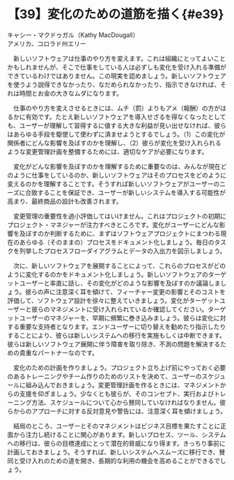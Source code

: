 # 【39】変化のための道筋を描く{#e39}

<div class="author">キャシー・マクドゥガル（Kathy MacDougall）</div>
<div class="author_address">アメリカ、コロラド州エリー</div>

　新しいソフトウェアは仕事のやり方を変えます。これは組織にとってよいことかもしれませんが、そこで仕事をしている人は必ずしも変化を受け入れる準備ができているわけではありません。この現実を認めましょう。新しいソフトウェアを使うよう説得できなかったり、なだめられなかったり、指示できなければ、それは時間とお金の大きなムダになります。

　仕事のやり方を変えさせるときには、ムチ（罰）よりもアメ（報酬）の方がはるかに有効です。たとえ新しいソフトウェアを導入せざるを得なくなったとしても、ユーザーが理解して習得するに値する大きな利益が見い出せなければ、彼らはあらゆる手段を駆使して使わずに済ませようとするでしょう。（1）この変化が関係者にどんな影響を及ぼすのかを理解し、（2）彼らが変化を受け入れられるような変更管理計画を整備するためには、適切なケアが必要になります。

　変化がどんな影響を及ぼすのかを理解するために重要なのは、みんなが現在どのように仕事をしているのか、新しいソフトウェアはそのプロセスをどのように変えるのかを理解することです。そうすれば新しいソフトウェアがユーザーのニーズに合致することを保証でき、ユーザーが新しいシステムを導入する可能性が高まり、最終商品の設計も改善されます。

　変更管理の重要性を過小評価してはいけません。これはプロジェクトの初期にプロジェクト・マネジャーが注力すべきところです。変化がユーザーにどんな影響を及ぼすのか判断するために、まずはソフトウェアプロジェクトにまつわる現在のあらゆる（そのままの）プロセスをドキュメント化しましょう。毎日のタスクを列挙したプロセスフローダイアグラムとデータの入出力を図示しましょう。

　次に、新しいソフトウェアを展開することによって、これらのプロセスがどのように変化するのかをドキュメント化しましょう。新しいソフトウェアのターゲットユーザーと率直に話し、その変化がどのような影響を及ぼすのか議論しましょう。彼らの声に注意深く耳を傾けて、フィーチャー変更の影響とそのコストを評価して、ソフトウェア設計を徐々に整えていきましょう。変化がターゲットユーザーと彼らのマネジメントに受け入れられているか確認してください。ターゲットユーザーのマネジャーを、早期に頻繁に巻き込みましょう。彼らは変化に対する重要な支持者となります。エンドユーザーに切り替えを勧めたり指示したりすることにより、彼らは新しいシステムへの移行を実施もしくは中断できます。彼らは新しいソフトウェア展開に伴う障害を取り除き、不測の問題を解決するための貴重なパートナーなのです。

　変化のための計画を作りましょう。プロジェクト立ち上げ前にやっておく必要のあるトレーニングやチーム作りのためのリストを決めて、ユーザーのスケジュールに組み込んでおきましょう。変更管理計画を作るときには、マネジメントからの支援を仰ぎましょう。少なくとも彼らが、そのコンセプト、実行およびトレーニング方法、スケジュールについて心から賛同していなければなりません。彼らからのアプローチに対する反対意見や警告には、注意深く耳を傾けましょう。

　結局のところ、ユーザーとそのマネジメントはビジネス目標を果たすことに正面から注力し続けることに関心があります。新しいプロセス、ツール、システムへの移行は、彼らの目標達成にとって潜在的脅威になり得ます。きっちり事前に計画しておきましょう。そうすれば、新しいシステムへスムーズに移行でき、賛同と受け入れのための道を開き、長期的な利用の機会を高めることができるでしょう。
